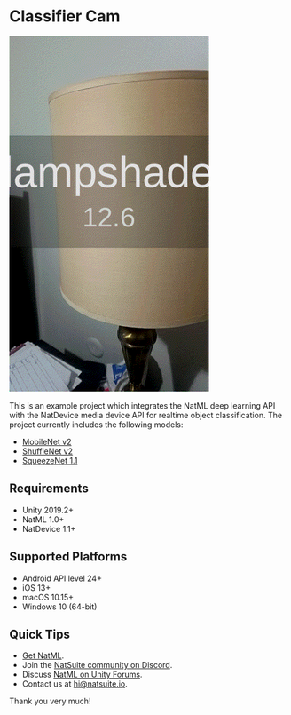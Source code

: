 # Classifier Cam

![classifier](.media/classifier.gif)

This is an example project which integrates the NatML deep learning API with the NatDevice media device API for realtime object classification. The project currently includes the following models:
- [MobileNet v2](https://github.com/onnx/models/tree/master/vision/classification/mobilenet)
- [ShuffleNet v2](https://github.com/onnx/models/tree/master/vision/classification/shufflenet)
- [SqueezeNet 1.1](https://github.com/onnx/models/tree/master/vision/classification/squeezenet)

## Requirements
- Unity 2019.2+
- NatML 1.0+
- NatDevice 1.1+

## Supported Platforms
- Android API level 24+
- iOS 13+
- macOS 10.15+
- Windows 10 (64-bit)

## Quick Tips
- [Get NatML](https://docs.natsuite.io/natml/#get-natml).
- Join the [NatSuite community on Discord](https://discord.gg/y5vwgXkz2f).
- Discuss [NatML on Unity Forums](https://forum.unity.com/threads/open-beta-natml-machine-learning-runtime.1109339/).
- Contact us at [hi@natsuite.io](mailto:hi@natsuite.io).

Thank you very much!
